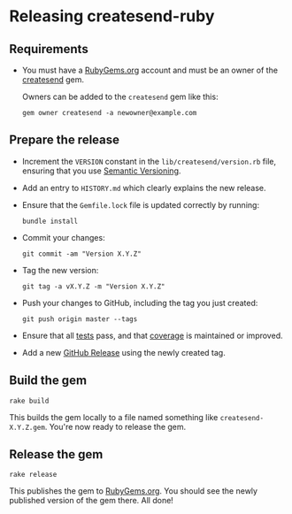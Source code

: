 # Releasing createsend-ruby

## Requirements

- You must have a [RubyGems.org](https://rubygems.org/) account and must be an owner of the [createsend](https://rubygems.org/gems/createsend) gem.

  Owners can be added to the `createsend` gem like this:

  ```
  gem owner createsend -a newowner@example.com
  ```

## Prepare the release

- Increment the `VERSION` constant in the `lib/createsend/version.rb` file, ensuring that you use [Semantic Versioning](http://semver.org/).
- Add an entry to `HISTORY.md` which clearly explains the new release.
- Ensure that the `Gemfile.lock` file is updated correctly by running:

  ```
  bundle install
  ```

- Commit your changes:

  ```
  git commit -am "Version X.Y.Z"
  ```

- Tag the new version:

  ```
  git tag -a vX.Y.Z -m "Version X.Y.Z"
  ```

- Push your changes to GitHub, including the tag you just created:

  ```
  git push origin master --tags
  ```

- Ensure that all [tests](https://travis-ci.org/campaignmonitor/createsend-ruby) pass, and that [coverage](https://coveralls.io/r/campaignmonitor/createsend-ruby) is maintained or improved.

- Add a new [GitHub Release](https://github.com/campaignmonitor/createsend-ruby/releases) using the newly created tag.

## Build the gem

```
rake build
```

This builds the gem locally to a file named something like `createsend-X.Y.Z.gem`. You're now ready to release the gem.

## Release the gem

```
rake release
```

This publishes the gem to [RubyGems.org](https://rubygems.org/gems/createsend). You should see the newly published version of the gem there. All done!
